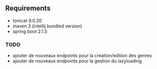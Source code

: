 
## Requirements

- tomcat 9.0.20
- maven 3 (intellij bundled version)
- spring boot 2.1.5

### TODO

- ajouter de nouveaux endpoints pour la creation/edition des genres
- ajouter de nouveaux endpoints pour la gestion du lazyloading